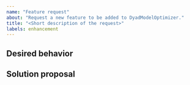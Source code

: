 ```yaml
---
name: "Feature request"
about: "Request a new feature to be added to DyadModelOptimizer."
title: "<Short description of the request>"
labels: enhancement
---
```


## Desired behavior

<!--
  Describe the desired behavior. Add as much detail as possible, include pseudo
  code, screenshots, wireframes, etc.
-->

## Solution proposal

<!--
  Describe your proposed solution if you have one.
-->
